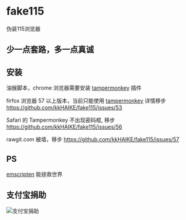 # fake115
伪装115浏览器

## 少一点套路，多一点真诚

## 安装
油猴脚本，chrome 浏览器需要安装 [tampermonkey](https://chrome.google.com/webstore/detail/dhdgffkkebhmkfjojejmpbldmpobfkfo) 插件

firfox 浏览器 57 以上版本，当前只能使用 [tampermonkey](https://addons.mozilla.org/zh-CN/firefox/addon/tampermonkey)
详情移步 https://github.com/kkHAIKE/fake115/issues/53

Safari 的 Tampermonkey 不出现密码框, 移步 https://github.com/kkHAIKE/fake115/issues/56

rawgit.com 被墙，移步 https://github.com/kkHAIKE/fake115/issues/57

## PS
[emscripten](http://kripken.github.io/emscripten-site) 能拯救世界

## 支付宝捐助
![支付宝捐助](https://github.com/kkHAIKE/fake115/blob/master/qrcode.png)
